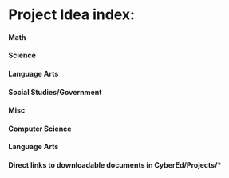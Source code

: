 Project Idea index:
===================

#### Math

#### Science

#### Language Arts

#### Social Studies/Government

#### Misc

#### Computer Science

#### Language Arts

#### Direct links to downloadable documents in CyberEd/Projects/\*
